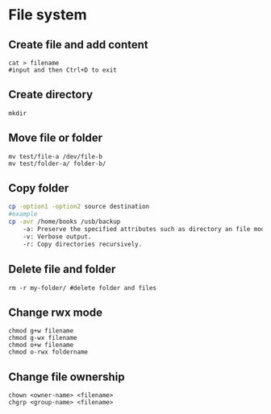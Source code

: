 # File system

## Create file and add content
```
cat > filename
#input and then Ctrl+D to exit
```

## Create directory
```
mkdir
```

## Move file or folder
```
mv test/file-a /dev/file-b
mv test/folder-a/ folder-b/
```

## Copy folder
```bash
cp -option1 -option2 source destination
#example
cp -avr /home/books /usb/backup
    -a: Preserve the specified attributes such as directory an file mode, ownership, timestamps, if possible additional attributes: context, links, xattr, all.
    -v: Verbose output.
    -r: Copy directories recursively.
```

## Delete file and folder
```
rm -r my-folder/ #delete folder and files
```

## Change rwx mode
```
chmod g+w filename
chmod g-wx filename
chmod o+w filename
chmod o-rwx foldername
```

## Change file ownership
```
chown <owner-name> <filename>
chgrp <group-name> <filename>
```
